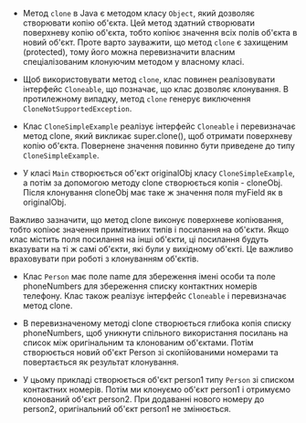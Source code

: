  
- Метод `clone` в Java є методом класу `Object`, який дозволяє створювати копію об'єкта.
Цей метод здатний створювати поверхневу копію об'єкта, тобто копіює значення всіх полів об'єкта в новий об'єкт.
Проте варто зауважити, що метод `clone` є захищеним (protected), тому його можна перевизначити власним спеціалізованим 
клонуючим методом у власному класі.

- Щоб використовувати метод `clone`, клас повинен реалізовувати інтерфейс `Cloneable`, що позначає, що клас дозволяє 
клонування. В протилежному випадку, метод `clone` генерує виключення `CloneNotSupportedException`.

- Клас `CloneSimpleExample` реалізує інтерфейс `Cloneable` і перевизначає метод clone, який викликає super.clone(),
щоб отримати поверхневу копію об'єкта. Повернене значення повинно бути приведене до типу `CloneSimpleExample`.
- У класі `Main` створюється об'єкт originalObj класу `CloneSimpleExample`, а потім за допомогою методу clone створюється 
копія - cloneObj. Після клонування cloneObj має таке ж значення поля myField як в originalObj.

Важливо зазначити, що метод clone виконує поверхневе копіювання, тобто копіює значення примітивних типів і 
посилання на об'єкти. Якщо клас містить поля посилання на інші об'єкти, ці посилання будуть 
вказувати на ті ж самі об'єкти, які були у вихідному об'єкті.
Це важливо враховувати при роботі з клонуванням об'єктів.

- Клас `Person` має поле name для збереження імені особи та поле phoneNumbers для збереження списку контактних номерів 
телефону. Клас також реалізує інтерфейс `Cloneable` і перевизначає метод clone.

- В перевизначеному методі clone створюється глибока копія списку phoneNumbers, щоб уникнути спільного використання 
посилань на список між оригінальним та клонованим об'єктами. Потім створюється новий об'єкт Person зі скопійованими 
номерами та повертається як результат клонування.  

- У цьому прикладі створюється об'єкт person1 типу `Person` зі списком контактних номерів.
Потім ми клонуємо об'єкт person1 і отримуємо клонований об'єкт person2. 
При додаванні нового номеру до person2, оригінальний об'єкт person1 не змінюється.


